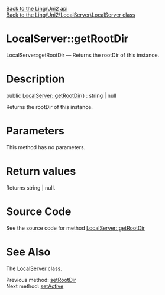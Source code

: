 [Back to the Ling/Uni2 api](https://github.com/lingtalfi/Uni2/blob/master/doc/api/Ling/Uni2.md)<br>
[Back to the Ling\Uni2\LocalServer\LocalServer class](https://github.com/lingtalfi/Uni2/blob/master/doc/api/Ling/Uni2/LocalServer/LocalServer.md)


LocalServer::getRootDir
================



LocalServer::getRootDir — Returns the rootDir of this instance.




Description
================


public [LocalServer::getRootDir](https://github.com/lingtalfi/Uni2/blob/master/doc/api/Ling/Uni2/LocalServer/LocalServer/getRootDir.md)() : string | null




Returns the rootDir of this instance.




Parameters
================

This method has no parameters.


Return values
================

Returns string | null.








Source Code
===========
See the source code for method [LocalServer::getRootDir](https://github.com/lingtalfi/Uni2/blob/master/LocalServer/LocalServer.php#L75-L78)


See Also
================

The [LocalServer](https://github.com/lingtalfi/Uni2/blob/master/doc/api/Ling/Uni2/LocalServer/LocalServer.md) class.

Previous method: [setRootDir](https://github.com/lingtalfi/Uni2/blob/master/doc/api/Ling/Uni2/LocalServer/LocalServer/setRootDir.md)<br>Next method: [setActive](https://github.com/lingtalfi/Uni2/blob/master/doc/api/Ling/Uni2/LocalServer/LocalServer/setActive.md)<br>

